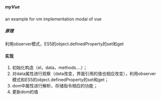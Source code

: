 ##### myVue
an example for vm implementation modal of vue

##### 原理
利用observer模式，ES5的object.definedProperty的set和get

#### 实现
1. 初始化构造（el，data，methods....）；
2. 对data属性进行观察（data改变，界面引用的值也相应改变），利用observer模式和ES5的object.definedProperty的set和get；
3. dom中属性进行解析，存储指令相应的功能；
4. 更新dom的值
